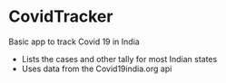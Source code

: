 # CovidTracker
Basic app to track Covid 19 in India 

* Lists the cases and other tally for most Indian states
* Uses data from the Covid19india.org api
